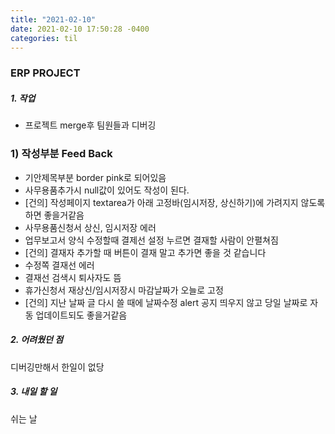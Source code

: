 ```yaml
---
title: "2021-02-10"
date: 2021-02-10 17:50:28 -0400
categories: til
---
```


### ERP PROJECT
##### 1. 작업
 - 프로젝트 merge후 팀원들과 디버깅 
 ### 1) 작성부분 Feed Back
- 기안제목부분 border pink로 되어있음 
- 사무용품추가시 null값이 있어도 작성이 된다. 
- [건의] 작성페이지 textarea가 아래 고정바(임시저장, 상신하기)에 가려지지 않도록 하면 좋을거같음
- 사무용품신청서 상신, 임시저장 에러
- 업무보고서 양식 수정할때 결제선 설정 누르면 결재할 사람이 안펼쳐짐
- [건의] 결재자 추가할 때 버튼이 결재 말고 추가면 좋을 것 같습니다
- 수정쪽 결재선 에러
- 결재선 검색시 퇴사자도 뜸
- 휴가신청서 재상신/임시저장시 마감날짜가 오늘로 고정
- [건의] 지난 날짜 글 다시 쓸 때에 날짜수정 alert 공지 띄우지 않고 당일 날짜로 자동 업데이트되도 좋을거같음

##### 2. 어려웠던 점
디버깅만해서 한일이 없당


##### 3. 내일 할 일
쉬는 날


